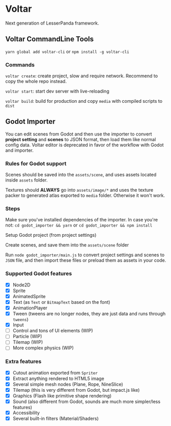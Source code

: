 Voltar
=============

Next generation of LesserPanda framework.

## Voltar CommandLine Tools

`yarn global add voltar-cli` or `npm install -g voltar-cli`

### Commands

`voltar create`: create project, slow and require network. Recommend to copy the whole repo instead.

`voltar start`: start dev server with live-reloading

`voltar build`: build for production and copy `media` with compiled scripts to `dist`

## Godot Importer

You can edit scenes from Godot and then use the importer to convert **project setting**
and **scenes** to JSON format, then load them like normal config data. Voltar editor
is deprecated in favor of the workflow with Godot and importer.

### Rules for Godot support

Scenes should be saved into the `assets/scene`, and uses assets located inside
`assets` folder.

Textures should **ALWAYS** go into `assets/image/*` and uses the texture packer
to generated atlas exported to `media` folder. Otherwise it won't work.

### Steps

Make sure you've installed dependencies of the importer. In case you're not:
`cd godot_importer && yarn` or `cd godot_importer && npm install`

Setup Godot project (from project settings)

Create scenes, and save them into the `assets/scene` folder

Run `node godot_importer/main.js` to convert project settings and scenes to `JSON`
file, and then import these files or preload them as assets in your code.

### Supported Godot features

- [x] Node2D
- [x] Sprite
- [x] AnimatedSprite
- [x] Text (as `Text` or `BitmapText` based on the font)
- [x] AnimationPlayer
- [x] Tween (tweens are no longer nodes, they are just data and runs through `tweens`)
- [x] Input
- [ ] Control and tons of UI elements (WIP)
- [ ] Particle (WIP)
- [ ] Tilemap (WIP)
- [ ] More complex physics (WIP)

### Extra features

- [x] Cutout animation exported from `Spriter`
- [x] Extract anything rendered to HTML5 image
- [x] Several simple mesh nodes (Plane, Rope, NineSlice)
- [x] Tilemap (this is very different from Godot, but impact.js like)
- [x] Graphics (Flash like primitive shape rendering)
- [x] Sound (also different from Godot, sounds are much more simpler/less features)
- [x] Accessibility
- [x] Several built-in filters (Material/Shaders)
